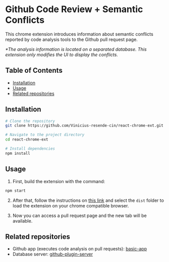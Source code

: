 # Github Code Review + Semantic Conflicts

This chrome extension introduces information about semantic conflicts reported by code analysis tools to the Github pull request page.

_\*The analysis information is located on a separated database. This extension only modifies the UI to display the conflicts._

## Table of Contents

- [Installation](#installation)
- [Usage](#usage)
- [Related repositories](#related-repositories)

## Installation

```bash
# Clone the repository
git clone https://github.com/Vinicius-resende-cin/react-chrome-ext.git

# Navigate to the project directory
cd react-chrome-ext

# Install dependencies
npm install
```

## Usage

1. First, build the extension with the command:

```bash
npm start
```

2. After that, follow the instructions on [this link](https://developer.chrome.com/docs/extensions/get-started/tutorial/hello-world#load-unpacked) and select the `dist` folder to load the extension on your chrome compatible browser.

3. Now you can access a pull request page and the new tab will be available.

## Related repositories

- Github app (executes code analysis on pull requests): [basic-app](https://github.com/Vinicius-resende-cin/basic-app)
- Database server: [github-plugin-server](https://github.com/Vinicius-resende-cin/github-plugin-server)
